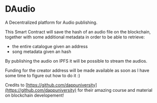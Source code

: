 # DAudio

A Decentralized platform for Audio publishing.

This Smart Contract will save the hash of an audio file on the blockchain, together with some additional metadata in order to be able to retrieve:

* the entire catalogue given an address
* song metadata given an hash

By publishing the audio on IPFS it will be possible to stream the audios.

Funding for the creator address will be made available as soon as I have some time to figure out how to do it :)

Credits to [https://github.com/dappuniversity](https://github.com/dappuniversity) for their amazing course and material on blockchain developement!